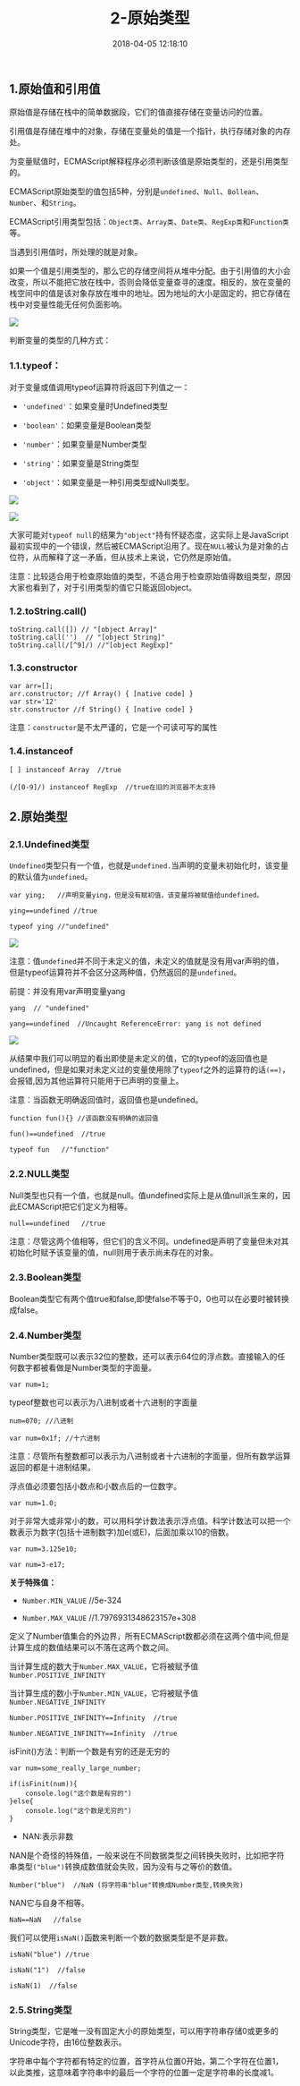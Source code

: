 ﻿---
title: 2-原始类型
comments: true
date: 2018-04-05 12:18:10
categories: 前端
tags: JavaScript

---

## 1.原始值和引用值

原始值是存储在栈中的简单数据段，它们的值直接存储在变量访问的位置。

引用值是存储在堆中的对象，存储在变量处的值是一个指针，执行存储对象的内存处。

为变量赋值时，ECMAScript解释程序必须判断该值是原始类型的，还是引用类型的。

ECMAScript原始类型的值包括5种，分别是`undefined`、`Null`、`Bollean`、`Number`、和`String`。

ECMAScript引用类型包括：`Object类`、`Array类`、`Date类`、`RegExp类`和`Function类`等。

当遇到引用值时，所处理的就是对象。

如果一个值是引用类型的，那么它的存储空间将从堆中分配。由于引用值的大小会改变，所以不能把它放在栈中，否则会降低变量查寻的速度。相反的，放在变量的栈空间中的值是该对象存放在堆中的地址。因为地址的大小是固定的，把它存储在栈中对变量性能无任何负面影响。

![ ](http://images.cnblogs.com/cnblogs_com/cliy-10/1255650/o_1.png)

判断变量的类型的几种方式：

### 1.1.typeof：

对于变量或值调用typeof运算符将返回下列值之一：

* `'undefined'`：如果变量时Undefined类型

* `'boolean'`：如果变量是Boolean类型

* `'number'`：如果变量是Number类型

* `'string'`：如果变量是String类型

* `'object'`：如果变量是一种引用类型或Null类型。

![ ](http://images.cnblogs.com/cnblogs_com/cliy-10/1255650/o_2.png)

![ ](http://images.cnblogs.com/cnblogs_com/cliy-10/1255650/o_3.png)

大家可能对`typeof null`的结果为`"object"`持有怀疑态度，这实际上是JavaScript最初实现中的一个错误，然后被ECMAScript沿用了。现在`NULL`被认为是对象的占位符，从而解释了这一矛盾，但从技术上来说，它仍然是原始值。

注意：比较适合用于检查原始值的类型，不适合用于检查原始值得数组类型，原因大家也看到了，对于引用类型的值它只能返回object。

### 1.2.toString.call()

```
toString.call([]) // "[object Array]"
toString.call('')  // "[object String]"
toString.call(/[^9]/) //"[object RegExp]"
```
### 1.3.constructor

```
var arr=[];
arr.constructor; //f Array() { [native code] }
var str='12'
str.constructor //f String() { [native code] }
```
注意：`constructor`是不太严谨的，它是一个可读可写的属性

### 1.4.instanceof

```
[ ] instanceof Array  //true

(/[0-9]/) instanceof RegExp  //true在旧的浏览器不太支持
```
## 2.原始类型

### 2.1.Undefined类型

`Undefined`类型只有一个值，也就是`undefined.`当声明的变量未初始化时，该变量的默认值为`undefined`。

```
var ying;   //声明变量ying，但是没有赋初值，该变量将被赋值给undefined。

ying==undefined //true

typeof ying //"undefined"
```
![ ](http://images.cnblogs.com/cnblogs_com/cliy-10/1255650/o_4.png)

注意：值`undefined`并不同于未定义的值，未定义的值就是没有用var声明的值，但是typeof运算符并不会区分这两种值，仍然返回的是`undefined`。

前提：并没有用var声明变量yang

```
yang  // "undefined"

yang==undefined  //Uncaught ReferenceError: yang is not defined
```
![ ](http://images.cnblogs.com/cnblogs_com/cliy-10/1255650/o_5.png)

从结果中我们可以明显的看出即使是未定义的值，它的typeof的返回值也是undefined，但是如果对未定义过的变量使用除了`typeof`之外的运算符的话`(==)`，会报错,因为其他运算符只能用于已声明的变量上。

注意：当函数无明确返回值时，返回值也是undefined。

```
function fun(){} //该函数没有明确的返回值

fun()==undefined  //true

typeof fun   //"function"
```

### 2.2.NULL类型

Null类型也只有一个值，也就是null。值undefined实际上是从值null派生来的，因此ECMAScript把它们定义为相等。

```
null==undefined   //true
```
注意：尽管这两个值相等，但它们的含义不同。undefined是声明了变量但未对其初始化时赋予该变量的值，null则用于表示尚未存在的对象。

### 2.3.Boolean类型

Boolean类型它有两个值true和false,即使false不等于0，0也可以在必要时被转换成false。

### 2.4.Number类型

Number类型既可以表示32位的整数，还可以表示64位的浮点数。直接输入的任何数字都被看做是Number类型的字面量。

`var num=1;`

typeof整数也可以表示为八进制或者十六进制的字面量

```
num=070; //八进制

var num=0x1f; //十六进制

```
注意：尽管所有整数都可以表示为八进制或者十六进制的字面量，但所有数学运算返回的都是十进制结果。

浮点值必须要包括小数点和小数点后的一位数字。

`var num=1.0;`

对于非常大或非常小的数，可以用科学计数法表示浮点值。科学计数法可以把一个数表示为数字(包括十进制数字)加e(或E)，后面加乘以10的倍数。

```
var num=3.125e10;

var num=3-e17;
```
**关于特殊值：**

* `Number.MIN_VALUE` //5e-324

* `Number.MAX_VALUE`  //1.7976931348623157e+308

定义了Number值集合的外边界，所有ECMAScript数都必须在这两个值中间,但是计算生成的数值结果可以不落在这两个数之间。

当计算生成的数大于`Number.MAX_VALUE`，它将被赋予值`Number.POSITIVE_INFINITY`

当计算生成的数小于`Number.MIN_VALUE`，它将被赋予值`Number.NEGATIVE_INFINITY`

```
Number.POSITIVE_INFINITY==Infinity  //true

Number.NEGATIVE_INFINITY==Infinity  //true
```

isFinit()方法：判断一个数是有穷的还是无穷的

```
var num=some_really_large_number;

if(isFinit(num)){
    console.log("这个数是有穷的")
}else{
    console.log("这个数是无穷的")
}
```
* NAN:表示非数

NAN是个奇怪的特殊值，一般来说在不同数据类型之间转换失败时，比如把字符串类型`("blue")`转换成数值就会失败，因为没有与之等价的数值。

`Number("blue")  //NaN (将字符串"blue"转换成Number类型,转换失败)`

NAN它与自身不相等。

`NaN==NaN   //false`

我们可以使用`isNaN()`函数来判断一个数的数据类型是不是非数。

```
isNaN("blue") //true

isNaN("1")  //false

isNaN(1)  //false
```

### 2.5.String类型

String类型，它是唯一没有固定大小的原始类型，可以用字符串存储0或更多的Unicode字符，由16位整数表示。

字符串中每个字符都有特定的位置，首字符从位置0开始，第二个字符在位置1，以此类推，这意味着字符串中的最后一个字符的位置一定是字符串的长度减1。

